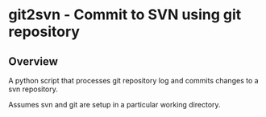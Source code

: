 
# git2svn - Commit to SVN using git repository

## Overview

A python script that processes git repository log and commits changes to a svn repository.

Assumes svn and git are setup in a particular working directory.

